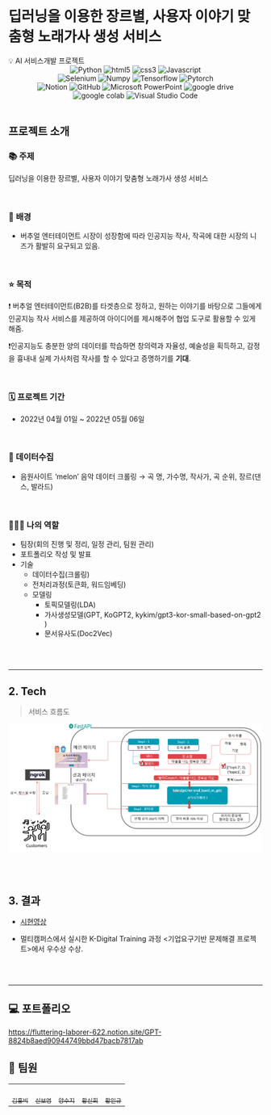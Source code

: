# 딥러닝을 이용한 장르별, 사용자 이야기 맞춤형 노래가사 생성 서비스

<aside>
💡 AI 서비스개발 프로젝트
<div align=center>
<img alt="Python" src ="https://img.shields.io/badge/Python-3776AB.svg?&style=for-the-badge&logo=Python&logoColor=white"/>
<img alt="html5" src ="https://img.shields.io/badge/html-%23E34F26.svg?&style=for-the-badge&logo=html5&logoColor=white"/>
<img alt="css3" src ="https://img.shields.io/badge/css-%231572B6.svg?&style=for-the-badge&logo=css3&logoColor=white"/>
<img alt="Javascript" src ="https://img.shields.io/badge/JavaScript-%23F7DF1E.svg?&style=for-the-badge&logo=Javascript&logoColor=white"/>
<br>
<img alt="Selenium" src ="https://img.shields.io/badge/Selenium-%2343B02A.svg?&style=for-the-badge&logo=Selenium&logoColor=white"/>
<img alt="Numpy" src ="https://img.shields.io/badge/Numpy-%23013243.svg?&style=for-the-badge&logo=Numpy&logoColor=white"/>
<img alt="Tensorflow" src ="https://img.shields.io/badge/Tensorflow-%23FF6F00.svg?&style=for-the-badge&logo=Tensorflow&logoColor=white"/>
<img alt="Pytorch" src ="https://img.shields.io/badge/Pytorch-%23EE4C2C.svg?&style=for-the-badge&logo=Pytorch&logoColor=white"/>
<br>
<img alt="Notion" src ="https://img.shields.io/badge/Notion-000000.svg?&style=for-the-badge&logo=notion&logoColor=white"/>
<img alt="GitHub" src ="https://img.shields.io/badge/Github-%23181717.svg?&style=for-the-badge&logo=GitHub&logoColor=white"/>
<img alt="Microsoft PowerPoint" src ="https://img.shields.io/badge/Microsoft%20PowerPoint-%23B7472A.svg?&style=for-the-badge&logo=Microsoft PowerPoint&logoColor=white"/>
<img alt="google drive" src ="https://img.shields.io/badge/Googlecolab%20Drive-%234285F4.svg?&style=for-the-badge&logo=Googlecolab&logoColor=white"/>
<br>   
<img alt="google colab" src ="https://img.shields.io/badge/google%20colab-%23F9AB00.svg?&style=for-the-badge&logo=googledrive&logoColor=white"/>
<img alt="Visual Studio Code" src ="https://img.shields.io/badge/Visual%20Studio%20Code-%23007ACC.svg?&style=for-the-badge&logo=VisualStudioCode&logoColor=white"/>

</div>

<br>


# 프로젝트 소개

 ### 📚 주제

딥러닝을 이용한 장르별, 사용자 이야기 맞춤형 노래가사 생성 서비스

<br>

### 💭 **배경**

- 버추얼 엔터테이먼트 시장이 성장함에 따라 인공지능 작사, 작곡에 대한 시장의 니즈가 활발히 요구되고 있음.

<br>

### ⭐ **목적**

❗ 버추얼 엔터테이먼트(B2B)를 타겟층으로 정하고, 원하는 이야기를 바탕으로 그들에게 인공지능 작사 서비스를 제공하여 아이디어를 제시해주어 협업 도구로 활용할 수 있게 해줌.

❗인공지능도 충분한 양의 데이터를 학습하면 창의력과 자율성, 예술성을 획득하고, 감정을 흉내내 실제 가사처럼 작사를 할 수 있다고 증명하기를 **기대**.

<br>

### 🗓️ **프로젝트 기간**

- 2022년 04월 01일 ~ 2022년 05월 06일

<br>

### 💽 데이터수집

- 음원사이트 ‘melon’ 음악 데이터 크롤링
  → 곡 명, 가수명, 작사가, 곡 순위, 장르(댄스, 발라드)

<br>

### 👩🏻‍💻 나의 역할

- 팀장(회의 진행 및 정리, 일정 관리, 팀원 관리)
- 포트폴리오 작성 및 발표
- 기술
  - 데이터수집(크롤링)
  - 전처리과정(토큰화, 워드임베딩)
  - 모델링
    - 토픽모델링(LDA)
    - 가사생성모델(GPT, KoGPT2, kykim/gpt3-kor-small-based-on-gpt2 )
    - 문서유사도(Doc2Vec)

<br>

<br>

---

## **2. Tech**

> 서비스 흐름도

![](서비스흐름도.png)

<br>

<br>

## 3. 결과

- [시현영상](https://youtu.be/AJq2J-_sJoE)

- 멀티캠퍼스에서 실시한 K-Digital Training 과정 <기업요구기반 문제해결 프로젝트>에서 우수상 수상.

<br>

<br>

---

# :computer: 포트폴리오

https://fluttering-laborer-622.notion.site/GPT-8824b8aed90944749bbd47bacb7817ab



# 👥 팀원

<table align=center>
  <tr>
    <td align="center">
      <a href="https://github.com/Hongbi-Kim
">
        <img src="https://avatars.githubusercontent.com/u/87165526?v=4" width="100px;" alt=""/>
        <br />
        <sub>김홍비</sub>
      </a>
    </td>
    <td align="center">
      <a href="https://github.com/boyyoung2
">
        <img src="https://avatars.githubusercontent.com/u/96510839?v=4" width="100px;" alt=""/>
        <br />
        <sub>신보영</sub>
      </a>
    </td>
    <td align="center">
  <a href="https://github.com/SujiYang
">
        <img src="https://avatars.githubusercontent.com/u/31829698?v=4" width="100px;" alt=""/>
        <br />
        <sub>양수지</sub>
      </a>
    </td>
    <td align="center">
      <a href="https://github.com/sinnny
">
        <img src="https://avatars.githubusercontent.com/u/96511064?v=4" width="100px;" alt=""/>
        <br />
        <sub>황신희</sub>
      </a>
    </td>
    <td align="center">
      <a href="https://github.com/InKyuHwang001">
        <img src="https://avatars.githubusercontent.com/u/96623146?v=4" width="100px;" alt=""/>
        <br />
        <sub>황인규</sub>
      </a>
    </td>
  </tr>
</table>
